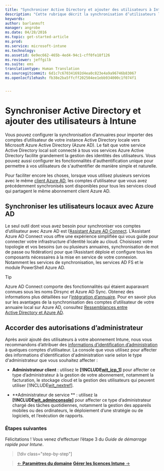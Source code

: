 ```yaml
---
title: "Synchroniser Active Directory et ajouter des utilisateurs à Intune | Microsoft Intune"
description: "Cette rubrique décrit la synchronisation d’utilisateurs locaux avec Azure AD et l’octroi d’autorisations d’administrateur pour votre abonnement Intune"
keywords: 
author: barlanmsft
manager: angrobe
ms.date: 04/28/2016
ms.topic: get-started-article
ms.prod: 
ms.service: microsoft-intune
ms.technology: 
ms.assetid: 6e9ec662-465b-4ed4-94c1-cff0fe18f126
ms.reviewer: jeffgilb
ms.suite: ems
translationtype: Human Translation
ms.sourcegitcommit: 6d1c7c670341692d4ea0c823e4a9a96746b83067
ms.openlocfilehash: fb38e2ba5ffcff202504ee1ebb934000c1f074f1


---
```



# Synchroniser Active Directory et ajouter des utilisateurs à Intune
Vous pouvez configurer la synchronisation d’annuaires pour importer des comptes d’utilisateur de votre instance Active Directory locale vers Microsoft Azure Active Directory (Azure AD). Le fait que votre service Active Directory local soit connecté à tous vos services Azure Active Directory facilite grandement la gestion des identités des utilisateurs. Vous pouvez aussi configurer les fonctionnalités d'authentification unique pour permettre à vos utilisateurs de s'authentifier de manière simple et naturelle.

Pour faciliter encore les choses, lorsque vous utilisez plusieurs services avec le même [client Azure AD](http://technet.microsoft.com/library/jj573650.aspx#BKMK_WhatIsAnAzureADTenant), les comptes d’utilisateur que vous avez précédemment synchronisés sont disponibles pour tous les services cloud qui partagent le même abonnement client Azure AD.

## Synchroniser les utilisateurs locaux avec Azure AD
Le seul outil dont vous avez besoin pour synchroniser vos comptes d’utilisateur avec Azure AD est l’[Assistant Azure AD Connect](https://www.microsoft.com/download/details.aspx?id=47594). L’Assistant Azure AD Connect vous offre une expérience simplifiée qui vous guide pour connecter votre infrastructure d’identité locale au cloud.  Choisissez votre topologie et vos besoins (un ou plusieurs annuaires, synchronisation de mot de passe ou fédération) pour que l’Assistant déploie et configure tous les composants nécessaires à la mise en service de votre connexion. Notamment les services de synchronisation, les services AD FS et le module PowerShell Azure AD.

> [!TIP]
> Azure AD Connect comporte des fonctionnalités qui étaient auparavant connues sous les noms Dirsync et Azure AD Sync. Obtenez des informations plus détaillées sur l’[intégration d’annuaire](http://technet.microsoft.com/library/jj573653.aspx). Pour en savoir plus sur les avantages de la synchronisation des comptes d’utilisateur de votre annuaire local sur Azure AD, consultez [Ressemblances entre Active Directory et Azure AD](http://technet.microsoft.com/library/dn518177.aspx).

## Accorder des autorisations d’administrateur
Après avoir ajouté des utilisateurs à votre abonnement Intune, nous vous recommandons d’attribuer des [informations d’identification d’administration](administrative-accounts-websites-perms.md) à quelques comptes d’utilisateur. La console que vous utilisez pour affecter des informations d'identification d'administration varie selon le type d'administrateur que vous souhaitez affecter :

-   **Administrateur client** : utilisez le **[!INCLUDE[wit_icp_1](../includes/wit_icp_1_md.md)]** pour affecter ce type d’administrateur à la gestion de votre abonnement, notamment la facturation, le stockage cloud et la gestion des utilisateurs qui peuvent utiliser [!INCLUDE[wit_nextref](../includes/wit_nextref_md.md)].

-   **Administrateur de service ** : utilisez la **[!INCLUDE[wit_adminconsole](../includes/wit_adminconsole_md.md)]** pour affecter ce type d’administrateur chargé des tâches quotidiennes, notamment la gestion des appareils mobiles ou des ordinateurs, le déploiement d’une stratégie ou de logiciels, et l’exécution de rapports.


### Étapes suivantes
Félicitations ! Vous venez d’effectuer l’étape 3 du *Guide de démarrage rapide pour Intune*.

>[!div class="step-by-step"]

>[&larr; **Paramètres du domaine**](.\start-with-a-paid-subscription-to-microsoft-intune-step-2.md)     [**Gérer les licences Intune** &rarr;](.\start-with-a-paid-subscription-to-microsoft-intune-step-4.md)  



<!--HONumber=Aug16_HO4-->


